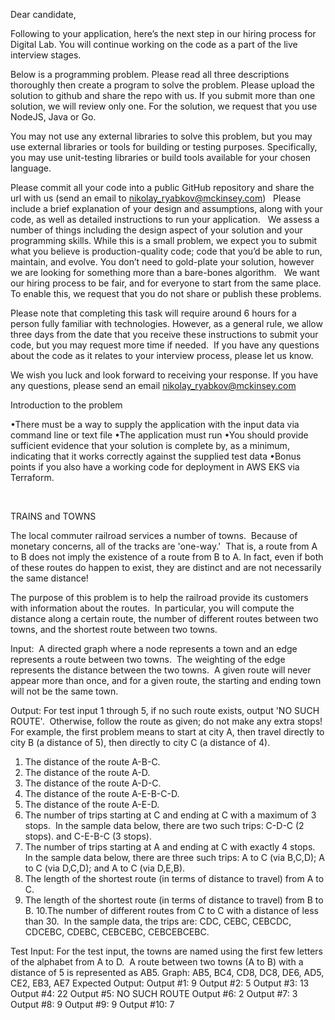 Dear candidate,

Following to your application, here’s the next step in our hiring process for Digital Lab. You will continue working on the code as a part of the live interview stages.

Below is a programming problem. Please read all three descriptions thoroughly then create a program to solve the problem. Please upload the solution to github and share the repo with us. If you submit more than one solution, we will review only one. For the solution, we request that you use NodeJS, Java or Go.

You may not use any external libraries to solve this problem, but you may use external libraries or tools for building or testing purposes. Specifically, you may use unit-testing libraries or build tools available for your chosen language.

Please commit all your code into a public GitHub repository and share the url with us (send an email to nikolay_ryabkov@mckinsey.com)
 
Please include a brief explanation of your design and assumptions, along with your code, as well as detailed instructions to run your application. 
 
We assess a number of things including the design aspect of your solution and your programming skills. While this is a small problem, we expect you to submit what you believe is production-quality code; code that you’d be able to run, maintain, and evolve. You don’t need to gold-plate your solution, however we are looking for something more than a bare-bones algorithm. 
 
We want our hiring process to be fair, and for everyone to start from the same place. To enable this, we request that you do not share or publish these problems.

Please note that completing this task will require around 6 hours for a person fully familiar with technologies. However, as a general rule, we allow three days from the date that you receive these instructions to submit your code, but you may request more time if needed.  If you have any questions about the code as it relates to your interview process, please let us know. 

We wish you luck and look forward to receiving your response. 
If you have any questions, please send an email nikolay_ryabkov@mckinsey.com

Introduction to the problem

•There must be a way to supply the application with the input data via command line or text file
•The application must run
•You should provide sufficient evidence that your solution is complete by, as a minimum, indicating that it works correctly against the supplied test data
•Bonus points if you also have a working code for deployment in AWS EKS via Terraform.


 


TRAINS and TOWNS

The local commuter railroad services a number of towns.  Because of monetary concerns, all of the tracks are 'one-way.'  That is, a route from A to B does not imply the existence of a route from B to A. In fact, even if both of these routes do happen to exist, they are distinct and are not necessarily the same distance!

The purpose of this problem is to help the railroad provide its customers with information about the routes.  In particular, you will compute the distance along a certain route, the number of different routes between two towns, and the shortest route between two towns.

Input:  A directed graph where a node represents a town and an edge represents a route between two towns.  The weighting of the edge represents the distance between the two towns.  A given route will never appear more than once, and for a given route, the starting and ending town will not be the same town.

Output: For test input 1 through 5, if no such route exists, output 'NO SUCH ROUTE'.  Otherwise, follow the route as given; do not make any extra stops!  For example, the first problem means to start at city A, then travel directly to city B (a distance of 5), then directly to city C (a distance of 4).

1. The distance of the route A-B-C.
2. The distance of the route A-D.
3. The distance of the route A-D-C.
4. The distance of the route A-E-B-C-D.
5. The distance of the route A-E-D.
6. The number of trips starting at C and ending at C with a maximum of 3 stops.  In the sample data below, there are two such trips: C-D-C (2 stops). and C-E-B-C (3 stops).
7. The number of trips starting at A and ending at C with exactly 4 stops.  In the sample data below, there are three such trips: A to C (via B,C,D); A to C (via D,C,D); and A to C (via D,E,B).
8. The length of the shortest route (in terms of distance to travel) from A to C.
9. The length of the shortest route (in terms of distance to travel) from B to B.
10.The number of different routes from C to C with a distance of less than 30.  In the sample data, the trips are: CDC, CEBC, CEBCDC, CDCEBC, CDEBC, CEBCEBC, CEBCEBCEBC.

Test Input:
For the test input, the towns are named using the first few letters of the alphabet from A to D.  A route between two towns (A to B) with a distance of 5 is represented as AB5.
Graph: AB5, BC4, CD8, DC8, DE6, AD5, CE2, EB3, AE7
Expected Output:
Output #1: 9
Output #2: 5
Output #3: 13
Output #4: 22
Output #5: NO SUCH ROUTE
Output #6: 2
Output #7: 3
Output #8: 9
Output #9: 9
Output #10: 7

